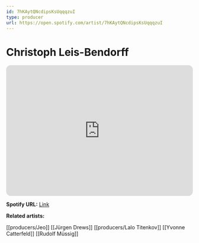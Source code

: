 ```yaml
---
id: 7hKAytQNcdipsKsUqqqzuI
type: producer
url: https://open.spotify.com/artist/7hKAytQNcdipsKsUqqqzuI
---
```

# Christoph Leis-Bendorff

<iframe style="border-radius:12px" src="https://open.spotify.com/embed/artist/7hKAytQNcdipsKsUqqqzuI" width="100%" height="352" frameBorder="0" allowfullscreen="" allow="autoplay; clipboard-write; encrypted-media; fullscreen; picture-in-picture" loading="lazy"></iframe>

**Spotify URL:** [Link](https://open.spotify.com/artist/7hKAytQNcdipsKsUqqqzuI)

**Related artists:**

[[producers/Jeo]]
[[Jürgen Drews]]
[[producers/Lalo Titenkov]]
[[Yvonne Catterfeld]]
[[Rudolf Müssig]]
